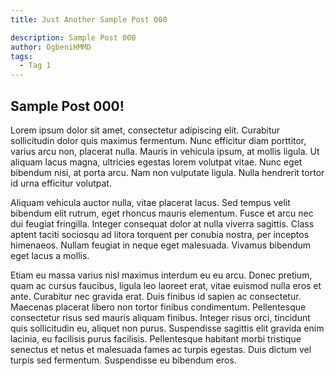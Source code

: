 ```yaml
---
title: Just Another Sample Post 000

description: Sample Post 000
author: OgbeniHMMD
tags:
  - Tag 1
---
```


## Sample Post 000!

Lorem ipsum dolor sit amet, consectetur adipiscing elit. Curabitur sollicitudin dolor quis maximus fermentum. Nunc efficitur diam porttitor, varius arcu non, placerat nulla. Mauris in vehicula ipsum, at mollis ligula. Ut aliquam lacus magna, ultricies egestas lorem volutpat vitae. Nunc eget bibendum nisi, at porta arcu. Nam non vulputate ligula. Nulla hendrerit tortor id urna efficitur volutpat.

Aliquam vehicula auctor nulla, vitae placerat lacus. Sed tempus velit bibendum elit rutrum, eget rhoncus mauris elementum. Fusce et arcu nec dui feugiat fringilla. Integer consequat dolor at nulla viverra sagittis. Class aptent taciti sociosqu ad litora torquent per conubia nostra, per inceptos himenaeos. Nullam feugiat in neque eget malesuada. Vivamus bibendum eget lacus a mollis.

Etiam eu massa varius nisl maximus interdum eu eu arcu. Donec pretium, quam ac cursus faucibus, ligula leo laoreet erat, vitae euismod nulla eros et ante. Curabitur nec gravida erat. Duis finibus id sapien ac consectetur. Maecenas placerat libero non tortor finibus condimentum. Pellentesque consectetur risus sed mauris aliquam finibus. Integer risus orci, tincidunt quis sollicitudin eu, aliquet non purus. Suspendisse sagittis elit gravida enim lacinia, eu facilisis purus facilisis. Pellentesque habitant morbi tristique senectus et netus et malesuada fames ac turpis egestas. Duis dictum vel turpis sed fermentum. Suspendisse eu bibendum eros.
